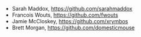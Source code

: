 <!-- In more-or-less chronological order, earliest at the top. -->

* Sarah Maddox, https://github.com/sarahmaddox
* Francois Wouts, https://github.com/fwouts
* Jamie McCloskey, https://github.com/xrymbos
* Brett Morgan, https://github.com/domesticmouse
